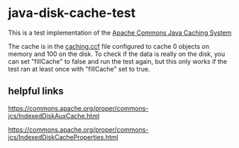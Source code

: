 # java-disk-cache-test

This is a test implementation of the [Apache Commons Java Caching System](https://commons.apache.org/proper/commons-jcs/)

The cache is in the [caching.ccf](src/main/resources/cache.ccf) file configured to cache 0 objects on memory and 100 on the disk. To check if the data is really on the disk, you can set "fillCache" to false and run the test again, but this only works if the test ran at least once with "fillCache" set to true.

## helpful links
https://commons.apache.org/proper/commons-jcs/IndexedDiskAuxCache.html

https://commons.apache.org/proper/commons-jcs/IndexedDiskCacheProperties.html



